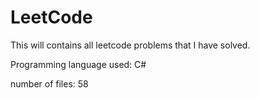 # LeetCode
This will contains all leetcode problems that I have solved. 

Programming language used: C#

 number of files: 58
 
